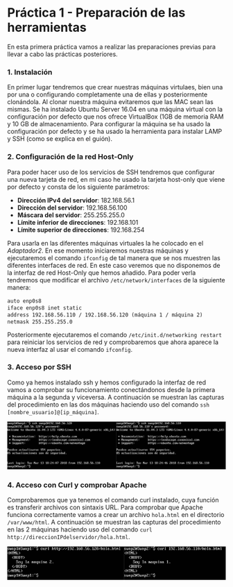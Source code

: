 # Práctica 1 - Preparación de las herramientas

En esta primera práctica vamos a realizar las preparaciones previas para llevar a cabo las prácticas posteriores.

### 1. Instalación
En primer lugar tendremos que crear nuestras máquinas virtulaes, bien una por una o configurando completamente una de ellas y posteriormente clonándola. Al clonar nuestra máquina evitaremos que las MAC sean las mismas.
Se ha instalado Ubuntu Server 16.04 en una máquina virtual con la configuración por defecto que nos ofrece VirtualBox (1GB de memoria RAM y 10 GB de almacenamiento. Para configurar la máquina se ha usado la configuración por defecto y se ha usado la herramienta para instalar LAMP y SSH (como se explica en el guión).

### 2. Configuración de la red Host-Only
Para poder hacer uso de los servicios de SSH tendremos que configurar una nueva tarjeta de red, en mi caso he usado la tarjeta host-only que viene por defecto y consta de los siguiente parámetros:

- **Dirección IPv4 del servidor**: 182.168.56.1
- **Dirección del servidor**: 192.168.56.100
- **Máscara del servidor**: 255.255.255.0
- **Límite inferior de direcciones**: 192.168.101
- **Límite superior de direcciones**: 192.168.254

Para usarla en las diferentes máquinas virtuales la he colocado en el _Adaptador2_. En ese momento iniciaremos nuestras máquinas y ejecutaremos el comando `ifconfig` de tal manera que se nos muestren las diferentes interfaces de red. En este caso veremos que no disponemos de la interfaz de red Host-Only que hemos añadido. Para poder verla tendremos que modificar el archivo `/etc/network/interfaces` de la siguiente manera: 
```
auto enp0s8
iface enp0s8 inet static
address 192.168.56.110 / 192.168.56.120 (máquina 1 / máquina 2)
netmask 255.255.255.0
```
Posteriormente ejecutaremos el comando `/etc/init.d/networking restart` para reiniciar los servicios de red y comprobaremos que ahora aparece la nueva interfaz al usar el comando `ifconfig`.

### 3. Acceso por SSH
Como ya hemos instalado ssh y hemos configurado la interfaz de red vamos a comprobar su funcionamiento conectándonos desde la primera máquina a la segunda y viceversa.
A continuación se muestran las capturas del procedimiento en las dos máquinas haciendo uso del comando `ssh [nombre_usuario]@[ip_máquina]`.

![SSH.png](https://github.com/JmZero/SWAP/blob/master/Practica1/SSH.png)

### 4. Acceso con Curl y comprobar Apache
Comprobaremos que ya tenemos el comando curl instalado, cuya función es transferir archivos con sintaxis URL. Para comprobar que Apache funciona correctamente vamos a crear un archivo `hola.html` en el directorio `/var/www/html`.
A continuación se muestran las capturas del procedimiento en las 2 máquinas haciendo uso del comando `curl http://direccionIPdelservidor/hola.html`.

![Curl.png](https://github.com/JmZero/SWAP/blob/master/Practica1/Curl.png)
